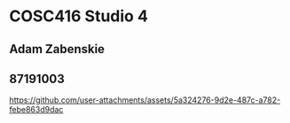 # COSC416 Studio 4
## Adam Zabenskie
## 87191003



https://github.com/user-attachments/assets/5a324276-9d2e-487c-a782-febe863d9dac

